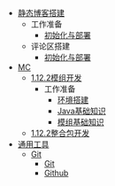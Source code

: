 - [静态博客搭建](Blog/README)
    - 工作准备
        - [初始化与部署](Blog/Pre/init)
    - 评论区搭建
        - [初始化与部署](Blog/Waline/init)
- [MC](MC/README)
    - [1.12.2模组开发](MC/Mod12/README)
        - 工作准备
            - [环境搭建](MC/Mod12/Pre/environment)
            - [Java基础知识](MC/Mod12/Pre/java)
            - [模组基础知识](MC/Mod12/Pre/mod)
    - [1.12.2整合包开发](MC/Modpack12/README)
- [通用工具](General/README)
    - [Git](General/Git/README)
        - [Git](General/Git/git)
        - [Github](General/Git/github)